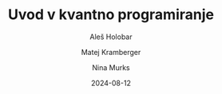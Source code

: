 ---
date: "2024-08-12" 
version: "0.1.1"
lastUpdate: "2024-08-29 14:00:00"
layout: "course"
id: "UKP"
permalink: "UKP"
author:
- "Aleš Holobar"
- "Matej Kramberger"
- "Nina Murks"
contact: "nina.murks@um.si"
notifyEmail: "nina.murks@um.si"
title: "Uvod v kvantno programiranje"
image: "https://images.unsplash.com/photo-1517148815978-75f6acaaf32c"
type: "UM akreditirano manjše izobraževanje s preverjanjem"
field:
- "KLASIUS-P-16 (0610)"
keywords:
- "kvantni biti"
- "kvantni registri"
- "kvantni algoritmi"
- "superpozicija"
- "kvantno prepletanje"
intended:
- "razvijalci programske opreme"
- "na področju RIN"
- "odločevalci"
- "študenti"
- "vseživljensko učenje"
- "osipniki"
difficulty: "Začetni nivo"
requisite: ""
description: |
    Udeleženci bodo v poljudni obliki spoznali osnovne principe kvantnega sveta, kot so superpozicija, kvantno prepletanje in tuneljenje. Spoznali bodo, kako ti osnovni principi nadgrajujejo klasične bite in registre v kvantne bite in kvantne registre. Seznanili se bodo z osnovami delovanja kvantnih vrat in kvantnih vezij. Spoznali, preučili in ovrednotili bodo najbolj znane kvantne algoritme in primerjali njihove računske kompleksnosti s kompleksnostmi klasičnih algoritmov. Spoznali bodo delo v kvantnih simulatorjih in programskih orodij za kvantno programiranje. Osvojeno znanje bodo preizkusili na praktičnih primerih uporabe kvantnih algoritmov, predvsem na področju kriptografije in kibernetske varnosti.
state: "1. pilotna izvedba"
execution: "Mešana"
ects: "1"
implementation: |
    Predavanja: 10 ur
    Vaje: 10 ur
    Samostojno delo: 10 ur
cType: "1"
executionStartDate: "2024-12-01"
executionData: |
    Začetek je načrtovan za December. Bolj natančne informacije bodo objavljene pozneje.
---